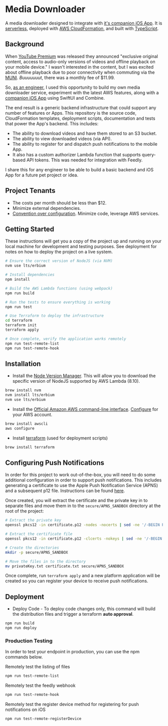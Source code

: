 # Media Downloader

A media downloader designed to integrate with [it's companion iOS App](https://github.com/j0nathan-ll0yd/ios-OfflineMediaDownloader). It is [serverless](https://aws.amazon.com/serverless/), deployed with [AWS CloudFormation](https://aws.amazon.com/cloudformation/), and built with [TypeScript](https://www.typescriptlang.org/).

## Background

When [YouTube Premium](https://en.wikipedia.org/wiki/YouTube_Premium) was released they announced "exclusive original content, access to audio-only versions of videos and offline playback on your mobile device." I wasn't interested in the content, but I was excited about offline playback due to poor connectivity when commuting via the [MUNI](https://www.sfmta.com/). _Buuuuuuut_, there was a monthly fee of $11.99.

So, [as an engineer](https://www.linkedin.com/in/lifegames), I used this opportunity to build my own media downloader service, experiment with the latest AWS features, along with a [companion iOS App](https://github.com/j0nathan-ll0yd/ios-OfflineMediaDownloader) using SwiftUI and Combine.

The end result is a generic backend infrastructure that could support any number of features or Apps. This repository is the source code, CloudFormation templates, deployment scripts, documentation and tests that power the App's backend. This includes:

* The ability to download videos and have them stored to an S3 bucket.
* The ability to view downloaded videos (via API).
* The ability to register for and dispatch push notifications to the mobile App.
* It also has a custom authorizer Lambda function that supports query-based API tokens. This was needed for integration with Feedly.

I share this for any engineer to be able to build a basic backend and iOS App for a future pet project or idea.

## Project Tenants

* The costs per month should be less than $12.
* Minimize external dependencies.
* [Convention over configuration](https://en.wikipedia.org/wiki/Convention_over_configuration). Minimize code, leverage AWS services.

## Getting Started

These instructions will get you a copy of the project up and running on your local machine for development and testing purposes. See deployment for notes on how to deploy the project on a live system.

```bash
# Ensure the correct version of NodeJS (via NVM)
nvm use lts/erbium

# Install dependencies
npm install

# Build the AWS Lambda functions (using webpack)
npm run build

# Run the tests to ensure everything is working
npm run test

# Use Terraform to deploy the infrastructure
cd terraform
terraform init
terraform apply

# Once complete, verify the application works remotely
npm run test-remote-list
npm run test-remote-hook
```

## Installation

* Install the [Node Version Manager](https://github.com/creationix/nvm). This will allow you to download the specific version of NodeJS supported by AWS Lambda (8.10).

```bash
brew install nvm
nvm install lts/erbium
nvm use lts/erbium
```

* Install the [Official Amazon AWS command-line interface](https://aws.amazon.com/cli/). [Configure](https://docs.aws.amazon.com/cli/latest/userguide/cli-chap-configure.html) for your AWS account.

```bash
brew install awscli
aws configure
```

* Install [terraform](https://www.terraform.io/) (used for deployment scripts)

```bash
brew install terraform
```

## Configuring Push Notifications

In order for this project to work out-of-the-box, you will need to do some additional configuration in order to support push notifications. This includes generating a certificate to use the Apple Push Notification Service (APNS) and a subsequent p12 file. Instructions can be found [here](https://calvium.com/how-to-make-a-p12-file/).

Once created, you will extract the certificate and the private key in to separate files and move them in to the `secure/APNS_SANDBOX` directory at the root of the project:

```bash
# Extract the private key
openssl pkcs12 -in certificate.p12 -nodes -nocerts | sed -ne '/-BEGIN PRIVATE KEY-/,/-END PRIVATE KEY-/p' > privateKey.txt

# Extract the certificate file
openssl pkcs12 -in certificate.p12 -clcerts -nokeys | sed -ne '/-BEGIN CERTIFICATE-/,/-END CERTIFICATE-/p' > certificate.txt

# Create the directories
mkdir -p secure/APNS_SANDBOX

# Move the files in to the directory
mv privateKey.txt certificate.txt secure/APNS_SANDBOX
```

Once complete, run `terraform apply` and a new platform application will be created so you can register your device to receive push notifications.

## Deployment

* Deploy Code - To deploy code changes only, this command will build the distribution files and trigger a terraform **auto approval**.

```bash
npm run build
npm run deploy
```

### Production Testing

In order to test your endpoint in production, you can use the npm commands below.

Remotely test the listing of files

```bash
npm run test-remote-list
```

Remotely test the feedly webhook

```bash
npm run test-remote-hook
```

Remotely test the register device method for registering for push notifications on iOS

```bash
npm run test-remote-registerDevice
```
